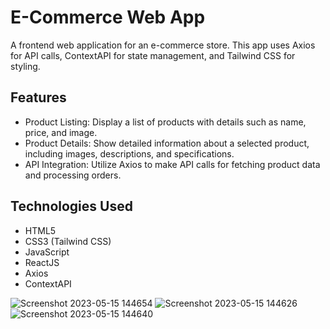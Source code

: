 # E-Commerce Web App

A frontend web application for an e-commerce store. This app uses Axios for API calls, ContextAPI for state management, and Tailwind CSS for styling.

## Features

- Product Listing: Display a list of products with details such as name, price, and image.
- Product Details: Show detailed information about a selected product, including images, descriptions, and specifications.
- API Integration: Utilize Axios to make API calls for fetching product data and processing orders.

## Technologies Used

- HTML5
- CSS3 (Tailwind CSS)
- JavaScript
- ReactJS
- Axios
- ContextAPI

![Screenshot 2023-05-15 144654](https://github.com/tushar-upadhya/e-com-api/assets/113006456/2dac9f9d-cbbe-4769-9038-dbea0d3b65b5)
![Screenshot 2023-05-15 144626](https://github.com/tushar-upadhya/e-com-api/assets/113006456/c4c0a65c-b983-4006-9222-f59b3ee758c0)
![Screenshot 2023-05-15 144640](https://github.com/tushar-upadhya/e-com-api/assets/113006456/8c3113f4-32d5-46ef-866f-ef1ae632a74c)
